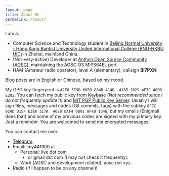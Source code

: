 ```yaml
---
layout: page
title: About Me
permalink: /about/
---
```


I am a...

- Computer Science and Technology student in [Beijing Normal University - Hong Kong Baptist University United International College (BNU-HKBU UIC)][uic] in Zhuhai, mainland China.
- (Not-very-active) Developer at [Anthon Open Source Community (AOSC)][aosc], maintaining the AOSC OS MIPS64EL port.
- HAM (Amateur radio operator), level A (elementary), callsign **BI7PXN**

Blog posts are in English or Chinese, based on my mood.

My GPG key fingerprint is `42F6 3E9D 68B9 884B 414D  4185 1029 4E7C 4008 E282`. You can fetch my public key from ~~[Keybase][keybase]~~ _(Not recommended since I do not frequently update it)_ and [MIT PGP Public Key Server][mit-pgp]. Usually I will sign files, messages and codes (Git commits, tags) with the subkey `8F7C 924D D15F E3BA 317A  46E8 BAF4 0B91 0F4B 1346`, but my emails (Enigmail does that) and some of my previous codes are signed with my primary key. Just a reminder. You are welcomed to send me encrypted messages!

You can contact me over:

- [Telegram][tg].
- Email: lmy441900 at ...
  - Personal: live dot com
    - or gmail dot com (I may not check it frequently).
  - Work (AOSC and development related): aosc dot xyz.
- Radio (if I happen to be on any channel)!

[uic]:      https://uic.edu.hk
[aosc]:     https://aosc.io
[keybase]:  https://keybase.io/lmy441900
[mit-pgp]:  https://pgp.mit.edu/pks/lookup?search=0x10294E7C4008E282
[tg]:       https://t.me/lmy441900
